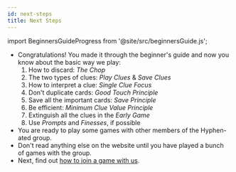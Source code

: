 ```yaml
---
id: next-steps
title: Next Steps
---
```


import BeginnersGuideProgress from '@site/src/beginnersGuide.js';

<BeginnersGuideProgress part="61" />

- Congratulations! You made it through the beginner's guide and now you know about the basic way we play:
  1. How to discard: *The Chop*
  1. The two types of clues: *Play Clues* & *Save Clues*
  1. How to interpret a clue: *Single Clue Focus*
  1. Don't duplicate cards: *Good Touch Principle*
  1. Save all the important cards: *Save Principle*
  1. Be efficient: *Minimum Clue Value Principle*
  1. Extinguish all the clues in the *Early Game*
  1. Use *Prompts* and *Finesses*, if possible
- You are ready to play some games with other members of the Hyphen-ated group.
- Don't read anything else on the website until you have played a bunch of games with the group.
- Next, find out [how to join a game with us](../how-to-join.md).
